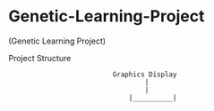 # Genetic-Learning-Project
(Genetic Learning Project)


Project Structure



                              Graphics Display
                                      |
                                      |
                                  |__________|

